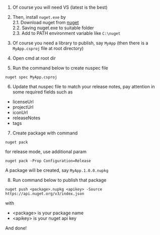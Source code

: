1. Of course you will need VS (latest is the best)

2. Then, install `nuget.exe` by  
  2.1. Download nuget from [nuget](https://dist.nuget.org/win-x86-commandline/latest/nuget.exe)  
  2.2. Saving nuget.exe to suitable folder  
  2.3. Add to PATH environment variable like `C:\nuget`

3. Of course you need a library to publish, say `MyApp` (then there is a `MyApp.csproj` file at root directory)

4. Open cmd at root dir

5. Run the command below to create nuspec file

```
nuget spec MyApp.csproj
```

6. Update that nuspec file to match your release notes, pay attention in some required fields such as 

- licenseUrl
- projectUrl
- iconUrl
- releaseNotes
- tags

7. Create package with command

```
nuget pack
```

for release mode, use additional param

```
nuget pack -Prop Configuration=Release
```

A package will be created, say `MyApp.1.0.0.nupkg`

8. Run command below to publish that package

```
nuget push <package>.nupkg <apikey> -Source https://api.nuget.org/v3/index.json
```

with  
 - \<package\> is your package name
 - \<apikey\> is your nuget api key

And done!
